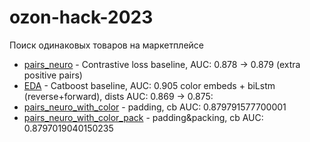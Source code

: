 # ozon-hack-2023
Поиск одинаковых товаров на маркетплейсе

* [pairs_neuro](pairs_neuro.ipynb) - Contrastive loss baseline, AUC: 0.878 -> 0.879 (extra positive pairs)
* [EDA](EDA.ipynb) - Catboost baseline, AUC: 0.905
color embeds + biLstm (reverse+forward), dists AUC: 0.869 -> 0.875:
* [pairs_neuro_with_color](experiments/pairs_neuro_with_color.ipynb) - padding, cb AUC: 0.879791577700001
* [pairs_neuro_with_color_pack](experiments/pairs_neuro_with_color_pack.ipynb) - padding&packing, cb AUC: 0.8797019040150235
